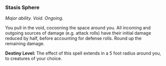 ### Stasis Sphere

_Major ability. Void. Ongoing._

You pull in the void, cocooning the space around you. All incoming and outgoing sources of damage (e.g. attack rolls) have their initial damage reduced by half, before accounting for defense rolls. Round up the remaining damage.

**Destiny Level:**
The effect of this spell extends in a 5 foot radius around you, to creatures of your choice.
